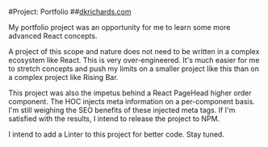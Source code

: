 #Project: Portfolio
##[dkrichards.com]("http://www.dkrichards.com" "Keith Richards' portfolio")

My portfolio project was an opportunity for me to learn some more advanced React concepts.

A project of this scope and nature does not need to be written in a complex 
ecosystem like React. This is very over-engineered. It's much easier for me to 
stretch concepts and push my limits on a smaller project like this than on a 
complex project like <Link to="risingbar">Rising Bar</Link>.

This project was also the impetus behind a React PageHead higher order component.
The HOC injects meta information on a per-component basis. I'm still weighing the
SEO benefits of these injected meta tags. If I'm satisfied with the results, I 
intend to release the project to NPM.

I intend to add a Linter to this project for better code.  Stay tuned.
